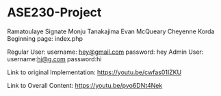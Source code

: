 # ASE230-Project

Ramatoulaye Signate Monju Tanakajima Evan McQueary Cheyenne Korda
Beginning page: index.php

Regular User:
  username: hey@gmail.com 
  password: hey
Admin User:
  username:hi@g.com
  password:hi

Link to original Implementation:
  https://youtu.be/cwfas01IZKU

Link to Overall Content:
  https://youtu.be/pvo6DNt4Nek
